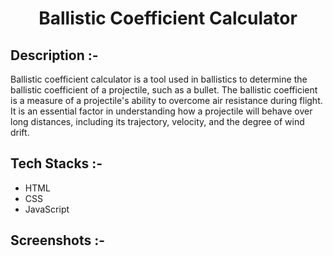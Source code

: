 # <p align="center">Ballistic Coefficient Calculator</p>

## Description :-

Ballistic coefficient calculator is a tool used in ballistics to determine the ballistic coefficient of a projectile, such as a bullet. The ballistic coefficient is a measure of a projectile's ability to overcome air resistance during flight. It is an essential factor in understanding how a projectile will behave over long distances, including its trajectory, velocity, and the degree of wind drift.

## Tech Stacks :-

- HTML
- CSS
- JavaScript

## Screenshots :-

